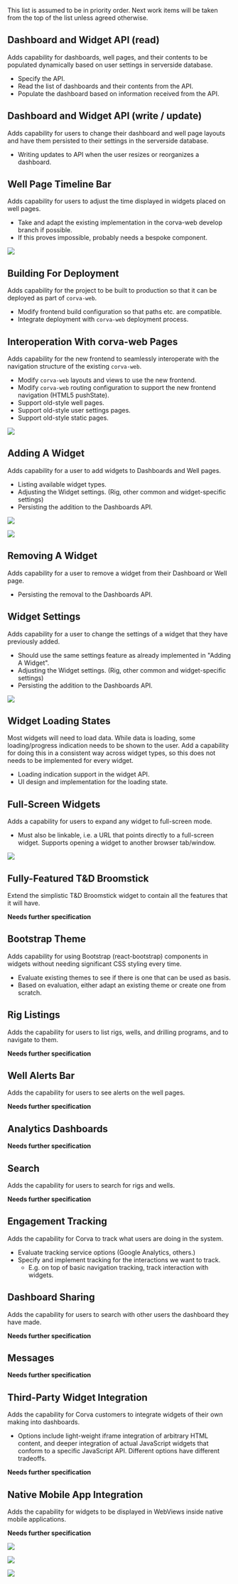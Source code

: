 This list is assumed to be in priority order. Next work items will be taken from
the top of the list unless agreed otherwise.

## Dashboard and Widget API (read)

Adds capability for dashboards, well pages, and their contents to be populated dynamically based on user settings in serverside database.

* Specify the API.
* Read the list of dashboards and their contents from the API.
* Populate the dashboard based on information received from the API.

## Dashboard and Widget API (write / update)

Adds capability for users to change their dashboard and well page layouts and
have them persisted to their settings in the serverside database.

* Writing updates to API when the user resizes or reorganizes a dashboard.

## Well Page Timeline Bar

Adds capability for users to adjust the time displayed in widgets placed
on well pages.

* Take and adapt the existing implementation in the corva-web develop branch
  if possible.
* If this proves impossible, probably needs a bespoke component.

![](mockups/timeline.png)

## Building For Deployment

Adds capability for the project to be built to production so that it can be deployed as part of `corva-web`.

* Modify frontend build configuration so that paths etc. are compatible.
* Integrate deployment with `corva-web` deployment process.

## Interoperation With corva-web Pages

Adds capability for the new frontend to seamlessly interoperate with the navigation structure of the existing `corva-web`.

* Modify `corva-web` layouts and views to use the new frontend.
* Modify `corva-web` routing configuration to support the new frontend navigation (HTML5 pushState).
* Support old-style well pages.
* Support old-style user settings pages.
* Support old-style static pages.

![](mockups/config.png)

## Adding A Widget

Adds capability for a user to add widgets to Dashboards and Well pages.

* Listing available widget types.
* Adjusting the Widget settings. (Rig, other common and widget-specific settings)
* Persisting the addition to the Dashboards API.

![](mockups/add_widget_list.PNG)

![](mockups/add_widget.PNG)

## Removing A Widget

Adds capability for a user to remove a widget from their Dashboard or Well page.

* Persisting the removal to the Dashboards API.

## Widget Settings

Adds capability for a user to change the settings of a widget that they have previously added.

* Should use the same settings feature as already implemented in "Adding A Widget".
* Adjusting the Widget settings. (Rig, other common and widget-specific settings)
* Persisting the addition to the Dashboards API.

![](mockups/widget_settings.PNG)

## Widget Loading States

Most widgets will need to load data. While data is loading, some loading/progress indication needs to be shown to the user. Add a capability for doing this in a consistent way across widget types, so this does not needs to be implemented for every widget.

* Loading indication support in the widget API.
* UI design and implementation for the loading state.

## Full-Screen Widgets

Adds a capability for users to expand any widget to full-screen mode.

* Must also be linkable, i.e. a URL that points directly to a full-screen widget. Supports opening a widget to another browser tab/window.

![](mockups/fullscreen.png)

## Fully-Featured T&D Broomstick

Extend the simplistic T&D Broomstick widget to contain all the features that it will have.

**Needs further specification**

## Bootstrap Theme

Adds capability for using Bootstrap (react-bootstrap) components in widgets without
needing significant CSS styling every time.

* Evaluate existing themes to see if there is one that can be used as basis.
* Based on evaluation, either adapt an existing theme or create one from scratch.

## Rig Listings

Adds the capability for users to list rigs, wells, and drilling programs, and to navigate to them.

**Needs further specification**

## Well Alerts Bar

Adds the capability for users to see alerts on the well pages.

**Needs further specification**

## Analytics Dashboards

**Needs further specification**

## Search

Adds the capability for users to search for rigs and wells.

**Needs further specification**

## Engagement Tracking

Adds the capability for Corva to track what users are doing in the system.

* Evaluate tracking service options (Google Analytics, others.)
* Specify and implement tracking for the interactions we want to track.
  * E.g. on top of basic navigation tracking, track interaction with widgets.

## Dashboard Sharing

Adds the capability for users to search with other users the dashboard they have made.

**Needs further specification**

## Messages

**Needs further specification**
 
## Third-Party Widget Integration

Adds the capability for Corva customers to integrate widgets of their own making into dashboards.

* Options include light-weight iframe integration of arbitrary HTML content, and deeper integration of actual JavaScript widgets that conform to a specific JavaScript API. Different options have different tradeoffs.

**Needs further specification**

## Native Mobile App Integration

Adds the capability for widgets to be displayed in WebViews inside native mobile applications.

**Needs further specification**

![](mockups/TAD_mobile.PNG)

![](mockups/mobile_warning.PNG)

![](mockups/mobile_warning_scrolled.PNG)

